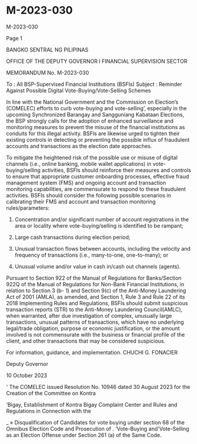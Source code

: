 # M-2023-030

M-2023-030

Page 1

BANGKO SENTRAL NG PILIPINAS

OFFICE OF THE DEPUTY GOVERNOR I FINANCIAL SUPERVISION SECTOR

MEMORANDUM No. M-2023-030

To : All BSP-Supervised Financial Institutions (BSFIs) Subject : Reminder Against Possible Digital Vote-Buying/Vote-Selling Schemes

In line with the National Government and the Commission on Election’s (COMELEC) efforts to curb vote-buying and vote-selling’, especially in the upcoming Synchronized Barangay and Sangguniang Kabataan Elections, the BSP strongly calls for the adoption of enhanced surveillance and monitoring measures to prevent the misuse of the financial institutions as conduits for this illegal activity. BSFls are likewise urged to tighten their existing controls in detecting or preventing the possible influx of fraudulent accounts and transactions as the election date approaches.

To mitigate the heightened risk of the possible use or misuse of digital channels (i.e., online banking, mobile wallet applications) in vote-buying/selling activities, BSFls should reinforce their measures and controls to ensure that appropriate customer onboarding processes, effective fraud management system (FMS) and ongoing account and transaction monitoring capabilities, are commensurate to respond to these fraudulent activities. BSFIs should consider the following possible scenarios in calibrating their FMS and account and transaction monitoring rules/parameters:

1. Concentration and/or significant number of account registrations in the area or locality where vote-buying/selling is identified to be rampant;

2. Large cash transactions during election period;

3. Unusual transaction flows between accounts, including the velocity and frequency of transactions (i.e., many-to-one, one-to-many); or

4. Unusual volume and/or value in cash in/cash out channels (agents).

Pursuant to Section 922 of the Manual of Regulations for Banks/Section 922Q of the Manual of Regulations for Non-Bank Financial Institutions, in relation to Section 3 (b- 1) and Section 9(c) of the Anti-Money Laundering Act of 2001 (AMLA), as amended, and Section 1, Rule 3 and Rule 22 of its 2018 Implementing Rules and Regulations, BSFls should submit suspicious transaction reports (STR) to the Anti-Money Laundering Council(AMLC), when warranted, after due investigation of complex, unusually large transactions, unusual patterns of transactions, which have no underlying legal/trade obligation, purpose or economic justification, or the amount involved is not commensurate with the business or financial profile of the client, and other transactions that may be considered suspicious.

For information, guidance, and implementation.  CHUCHI G. FONACIER

Deputy Governor

10 October 2023

' The COMELEC issued Resolution No. 10946 dated 30 August 2023 for the Creation of the Committee on Kontra

‘Bigay, Establishment of Kontra Bigay Complaint Center and Rules and Regulations in Connection with the

_ » Disqualification of Candidates for vote buying under section 68 of the Omnibus Election Code and Prosecution of . ‘Vote-Buying and'Vote-Selling as an Election Offense under Section 261 (a) of the Same Code.